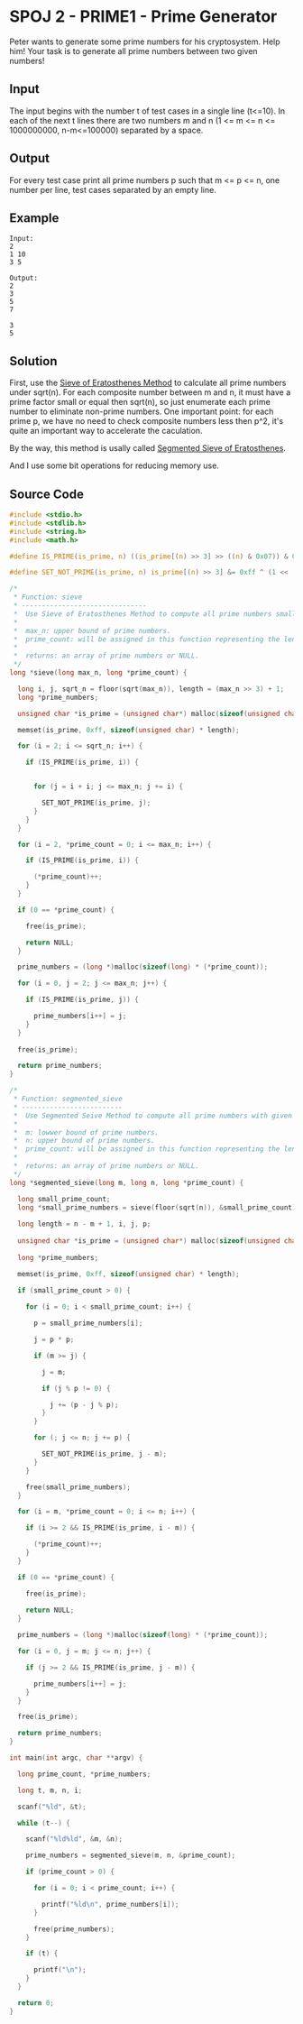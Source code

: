 # SPOJ 2 - PRIME1 - Prime Generator

Peter wants to generate some prime numbers for his cryptosystem. Help him! Your task is to generate all prime numbers between two given numbers! 

## Input

The input begins with the number t of test cases in a single line (t<=10). In each of the next t lines there are two numbers m and n (1 <= m <= n <= 1000000000, n-m<=100000) separated by a space. 

## Output

For every test case print all prime numbers p such that m <= p <= n, one number per line, test cases separated by an empty line.

## Example

```text
Input:
2
1 10
3 5

Output:
2
3
5
7

3
5
```

## Solution


First, use the [Sieve of Eratosthenes Method](https://en.wikipedia.org/wiki/Sieve_of_Eratosthenes) to calculate all prime numbers under sqrt(n).
For each composite number between m and n, it must have a prime factor small or equal then sqrt(n), so just enumerate each prime number to eliminate non-prime numbers.
One important point: for each prime p, we have no need to check composite numbers less then p^2, it's quite an important way to accelerate the caculation.

By the way, this method is usally called [Segmented Sieve of Eratosthenes](https://en.wikipedia.org/wiki/Sieve_of_Eratosthenes#Segmented_sieve).

And I use some bit operations for reducing memory use.


## Source Code

```c
#include <stdio.h>
#include <stdlib.h>
#include <string.h>
#include <math.h>

#define IS_PRIME(is_prime, n) ((is_prime[(n) >> 3] >> ((n) & 0x07)) & 0x01)

#define SET_NOT_PRIME(is_prime, n) is_prime[(n) >> 3] &= 0xff ^ (1 << ((n) & 0x07))

/*
 * Function: sieve
 * -------------------------------
 *  Use Sieve of Eratosthenes Method to compute all prime numbers small or equals given upper bound.
 *
 *  max_n: upper bound of prime numbers.
 *  prime_count: will be assigned in this function representing the length of the result.
 *
 *  returns: an array of prime numbers or NULL.
 */
long *sieve(long max_n, long *prime_count) {

  long i, j, sqrt_n = floor(sqrt(max_n)), length = (max_n >> 3) + 1;
  long *prime_numbers;

  unsigned char *is_prime = (unsigned char*) malloc(sizeof(unsigned char) * length);

  memset(is_prime, 0xff, sizeof(unsigned char) * length);

  for (i = 2; i <= sqrt_n; i++) {

    if (IS_PRIME(is_prime, i)) {


      for (j = i + i; j <= max_n; j += i) {

        SET_NOT_PRIME(is_prime, j);
      }
    }
  }

  for (i = 2, *prime_count = 0; i <= max_n; i++) {

    if (IS_PRIME(is_prime, i)) {

      (*prime_count)++;
    }
  }

  if (0 == *prime_count) {

    free(is_prime);

    return NULL;
  }

  prime_numbers = (long *)malloc(sizeof(long) * (*prime_count));

  for (i = 0, j = 2; j <= max_n; j++) {

    if (IS_PRIME(is_prime, j)) {

      prime_numbers[i++] = j;
    }
  }
    
  free(is_prime);

  return prime_numbers;
}

/*
 * Function: segmented_sieve
 * -------------------------
 *  Use Segmented Seive Method to compute all prime numbers with given closed interval.
 *
 *  m: lowwer bound of prime numbers.
 *  n: upper bound of prime numbers.
 *  prime_count: will be assigned in this function representing the length of the result.
 *
 *  returns: an array of prime numbers or NULL.
 */
long *segmented_sieve(long m, long n, long *prime_count) {

  long small_prime_count;
  long *small_prime_numbers = sieve(floor(sqrt(n)), &small_prime_count);
  
  long length = n - m + 1, i, j, p;
  
  unsigned char *is_prime = (unsigned char*) malloc(sizeof(unsigned char) * length);
  
  long *prime_numbers;

  memset(is_prime, 0xff, sizeof(unsigned char) * length);
 
  if (small_prime_count > 0) {

    for (i = 0; i < small_prime_count; i++) {

      p = small_prime_numbers[i];

      j = p * p;

      if (m >= j) {

        j = m;

        if (j % p != 0) {

          j += (p - j % p);
        }
      }

      for (; j <= n; j += p) {

        SET_NOT_PRIME(is_prime, j - m);
      }
    }

    free(small_prime_numbers);
  }

  for (i = m, *prime_count = 0; i <= n; i++) {

    if (i >= 2 && IS_PRIME(is_prime, i - m)) {

      (*prime_count)++;
    }
  }

  if (0 == *prime_count) {

    free(is_prime);
    
    return NULL;
  }

  prime_numbers = (long *)malloc(sizeof(long) * (*prime_count));

  for (i = 0, j = m; j <= n; j++) {

    if (j >= 2 && IS_PRIME(is_prime, j - m)) {

      prime_numbers[i++] = j;
    }
  }

  free(is_prime);

  return prime_numbers;
}

int main(int argc, char **argv) {

  long prime_count, *prime_numbers;

  long t, m, n, i;

  scanf("%ld", &t);

  while (t--) {

    scanf("%ld%ld", &m, &n);

    prime_numbers = segmented_sieve(m, n, &prime_count);

    if (prime_count > 0) {

      for (i = 0; i < prime_count; i++) {

        printf("%ld\n", prime_numbers[i]);
      }

      free(prime_numbers);
    }

    if (t) {

      printf("\n");
    }
  }

  return 0;
}
```
